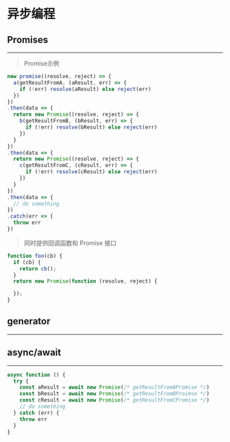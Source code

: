 # 异步编程

## Promises

--------------------------------------------------------------------------------

> Promise示例

```javascript
new promise((resolve, reject) => {
  a(getResultFromA, (aResult, err) => {
    if (!err) resolve(aResult) else reject(err)
  })
})
.then(data => {
  return new Promise((resolve, reject) => {
    b(getResultFromB, (bResult, err) => {
      if (!err) resolve(bResult) else reject(err)
    })
  }
})
.then(data => {
  return new Promise((resolve, reject) => {
    c(getResultFromC, (cResult, err) => {
      if (!err) resolve(cResult) else reject(err)
    })
  }
})
.then(data => {
  // do something
})
.catch(err => {
  throw err
})
```

> 同时提供回调函数和 Promise 接口

```javascript
function foo(cb) {  
  if (cb) {
    return cb();
  }
  return new Promise(function (resolve, reject) {

  });
}
```

## generator

--------------------------------------------------------------------------------

## async/await

--------------------------------------------------------------------------------

```javascript
async function () {
  try {
    const aResult = await new Promise(/* getResultFromAPromise */)
    const bResult = await new Promise(/* getResultFromBProimse */)
    const cResult = await new Promise(/* getResultFromCPromise */)
    // do something
  } catch (err) {
    throw err
  }
}
```
